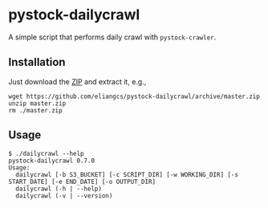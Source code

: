 pystock-dailycrawl
==================

A simple script that performs daily crawl with `pystock-crawler`.

Installation
------------

Just download the [ZIP](https://github.com/eliangcs/pystock-dailycrawl/archive/master.zip)
and extract it, e.g.,

    wget https://github.com/eliangcs/pystock-dailycrawl/archive/master.zip
    unzip master.zip
    rm ./master.zip

Usage
-----

    $ ./dailycrawl --help
    pystock-dailycrawl 0.7.0
    Usage:
      dailycrawl [-b S3_BUCKET] [-c SCRIPT_DIR] [-w WORKING_DIR] [-s START_DATE] [-e END_DATE] [-o OUTPUT_DIR]
      dailycrawl (-h | --help)
      dailycrawl (-v | --version)
